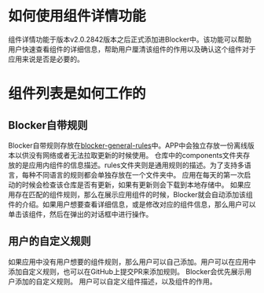# 如何使用组件详情功能
组件详情功能于版本v2.0.2842版本之后正式添加进Blocker中。该功能可以帮助用户快速查看组件的详细信息，帮助用户厘清该组件的作用以及确认这个组件对于应用来说是否是必要的。  
# 组件列表是如何工作的
## Blocker自带规则
Blocker自带规则存放在[blocker-general-rules](https://github.com/lihenggui/blocker-general-rules)中。APP中会独立存放一份离线版本以供没有网络或者无法拉取更新的时候使用。
仓库中的components文件夹存放的是应用内组件的信息描述。rules文件夹则是通用规则的描述。为了支持多语言，每种不同语言的规则都会单独存放在一个文件夹中。
应用在每天的第一次启动的时候会检查该仓库是否有更新，如果有更新则会下载到本地存储中。
如果应用存在匹配的组件规则，那么在展示应用组件的时候，Blocker就会自动添加该组件的介绍。如果用户想要查看详细信息，或是修改对应的组件信息，那么用户可以单击该组件，然后在弹出的对话框中进行操作。
## 用户的自定义规则
如果应用中没有用户想要的组件规则，那么用户可以自己添加。用户可以在应用中添加自定义规则，也可以在GitHub上提交PR来添加规则。 Blocker会优先展示用户添加的自定义规则。
用户可以自定义组件描述，以及组件的作用。

